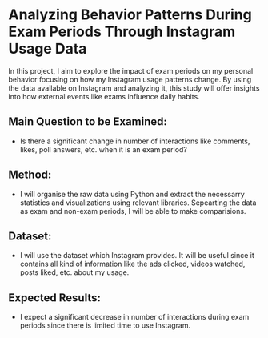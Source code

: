 # Analyzing Behavior Patterns During Exam Periods Through Instagram Usage Data
In this project, I aim to explore the impact of exam periods on my personal behavior focusing on how my Instagram usage patterns change. By using the data available on Instagram and analyzing it, this study will offer insights into how external events like exams influence daily habits. 
## Main Question to be Examined:
- Is there a significant change in number of interactions like comments, likes, poll answers, etc. when it is an exam period?
## Method:
- I will organise the raw data using Python and extract the necessarry statistics and visualizations using relevant libraries. Sepearting the data as exam and non-exam periods, I will be able to make comparisions.
## Dataset:
- I will use the dataset which Instagram provides. It will be useful since it contains all kind of information like the ads clicked, videos watched, posts liked, etc. about my usage.
## Expected Results:
- I expect a significant decrease in number of interactions during exam periods since there is limited time to use Instagram. 


